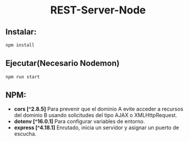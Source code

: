 <h1 align="center" > REST-Server-Node </h1>

## Instalar:

```sh
npm install
```
## Ejecutar(Necesario Nodemon)

```sh
npm run start
```

## NPM:

- **cors [^2.8.5]** Para prevenir que el dominio A evite acceder a recursos del dominio B usando solicitudes del tipo AJAX o XMLHttpRequest.
- **dotenv [^16.0.1]** Para configurar variables de entorno.
- **express [^4.18.1]** Enrutado, inicia un servidor y asignar un puerto de escucha.
